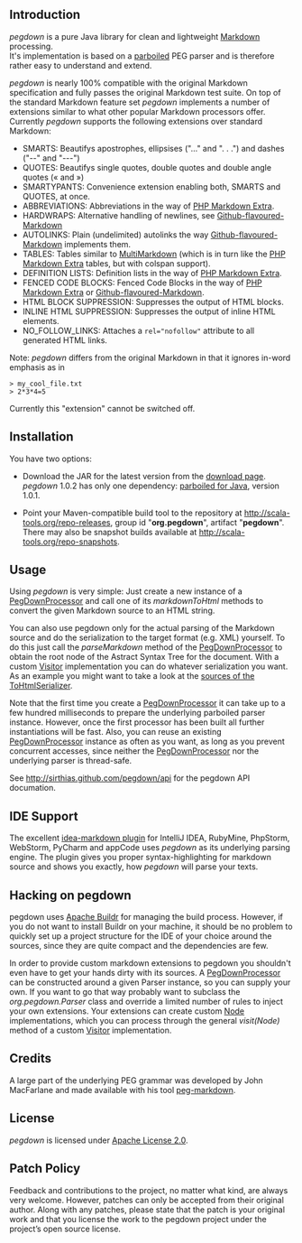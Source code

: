 Introduction
------------

_pegdown_ is a pure Java library for clean and lightweight [Markdown][] processing.  
It's implementation is based on a [parboiled][] PEG parser and is therefore rather easy to understand and extend.

_pegdown_ is nearly 100% compatible with the original Markdown specification and fully passes the original Markdown test suite.
On top of the standard Markdown feature set _pegdown_ implements a number of extensions similar to what other popular Markdown processors offer.  
Currently _pegdown_ supports the following extensions over standard Markdown:

* SMARTS: Beautifys apostrophes, ellipsises ("..." and ". . .") and dashes ("--" and "---")
* QUOTES: Beautifys single quotes, double quotes and double angle quotes (&laquo; and &raquo;)
* SMARTYPANTS: Convenience extension enabling both, SMARTS and QUOTES, at once.
* ABBREVIATIONS: Abbreviations in the way of [PHP Markdown Extra][].
* HARDWRAPS: Alternative handling of newlines, see [Github-flavoured-Markdown][]
* AUTOLINKS: Plain (undelimited) autolinks the way [Github-flavoured-Markdown][] implements them.
* TABLES: Tables similar to [MultiMarkdown][] (which is in turn like the [PHP Markdown Extra][] tables, but with colspan support).
* DEFINITION LISTS: Definition lists in the way of [PHP Markdown Extra][]. 
* FENCED CODE BLOCKS: Fenced Code Blocks in the way of [PHP Markdown Extra][] or [Github-flavoured-Markdown][].
* HTML BLOCK SUPPRESSION: Suppresses the output of HTML blocks.
* INLINE HTML SUPPRESSION: Suppresses the output of inline HTML elements.
* NO_FOLLOW_LINKS: Attaches a `rel="nofollow"` attribute to all generated HTML links.

Note: _pegdown_ differs from the original Markdown in that it ignores in-word emphasis as in

    > my_cool_file.txt
    > 2*3*4=5

Currently this "extension" cannot be switched off.


Installation
------------

You have two options:

* Download the JAR for the latest version from the [download page][].
  _pegdown_ 1.0.2 has only one dependency: [parboiled for Java][parboiled], version 1.0.1.
   
* Point your Maven-compatible build tool to the repository at <http://scala-tools.org/repo-releases>,
  group id "**org.pegdown**", artifact "**pegdown**".    
  There may also be snapshot builds available at <http://scala-tools.org/repo-snapshots>. 


Usage
-----

Using _pegdown_ is very simple: Just create a new instance of a [PegDownProcessor][] and call one of its
_markdownToHtml_ methods to convert the given Markdown source to an HTML string.

You can also use pegdown only for the actual parsing of the Markdown source and do the serialization to the
target format (e.g. XML) yourself. To do this just call the _parseMarkdown_ method of the [PegDownProcessor][] to obtain
the root node of the Astract Syntax Tree for the document.
With a custom [Visitor][] implementation you can do whatever serialization you want. As an example you might want to
take a look at the [sources of the ToHtmlSerializer](https://github.com/sirthias/pegdown/blob/develop/src/main/java/org/pegdown/ToHtmlSerializer.java).

Note that the first time you create a [PegDownProcessor][] it can take up to a few hundred milliseconds to prepare the
underlying parboiled parser instance. However, once the first processor has been built all further instantiations will
be fast. Also, you can reuse an existing [PegDownProcessor][] instance as often as you want, as long as you prevent
concurrent accesses, since neither the [PegDownProcessor][] nor the underlying parser is thread-safe.

See <http://sirthias.github.com/pegdown/api> for the pegdown API documation.


IDE Support
-----------

The excellent [idea-markdown plugin](https://github.com/nicoulaj/idea-markdown) for IntelliJ IDEA, RubyMine, PhpStorm,
WebStorm, PyCharm and appCode uses _pegdown_ as its underlying parsing engine.
The plugin gives you proper syntax-highlighting for markdown source and shows you exactly, how _pegdown_ will parse your
texts.


Hacking on pegdown
------------------

pegdown uses [Apache Buildr](http://buildr.apache.org) for managing the build process. However, if you do not want to
install Buildr on your machine, it should be no problem to quickly set up a project structure for the IDE of your choice
around the sources, since they are quite compact and the dependencies are few.

In order to provide custom markdown extensions to pegdown you shouldn't even have to get your hands dirty with its
sources. A [PegDownProcessor][] can be constructed around a given Parser instance, so you can supply your own.
If you want to go that way probably want to subclass the _org.pegdown.Parser_ class and override a limited
number of rules to inject your own extensions. Your extensions can create custom [Node](http://www.decodified.com/pegdown/api/org/pegdown/ast/Node.html)
implementations, which you can process through the general _visit(Node)_ method of a custom [Visitor][] implementation.


Credits
-------

A large part of the underlying PEG grammar was developed by John MacFarlane and made available with his
tool [peg-markdown](http://github.com/jgm/peg-markdown).   


License
-------

_pegdown_ is licensed under [Apache License 2.0](http://www.apache.org/licenses/LICENSE-2.0).


Patch Policy
------------

Feedback and contributions to the project, no matter what kind, are always very welcome.
However, patches can only be accepted from their original author.
Along with any patches, please state that the patch is your original work and that you license the work to the pegdown project under the project’s open source license.
  
   [Markdown]: http://daringfireball.net/projects/markdown/ "Main Markdown site"
   [parboiled]: http://www.parboiled.org
   [PHP Markdown Extra]: http://michelf.com/projects/php-markdown/extra/#html
   [Download Page]: http://github.com/sirthias/pegdown/downloads
   [PegDownProcessor]: http://sirthias.github.com/pegdown/api/org/pegdown/PegDownProcessor.html
   [Github-flavoured-Markdown]: http://github.github.com/github-flavored-markdown/
   [MultiMarkdown]: http://fletcherpenney.net/multimarkdown/users_guide/multimarkdown_syntax_guide/
   [Visitor]: http://www.decodified.com/pegdown/api/org/pegdown/ast/Visitor.html